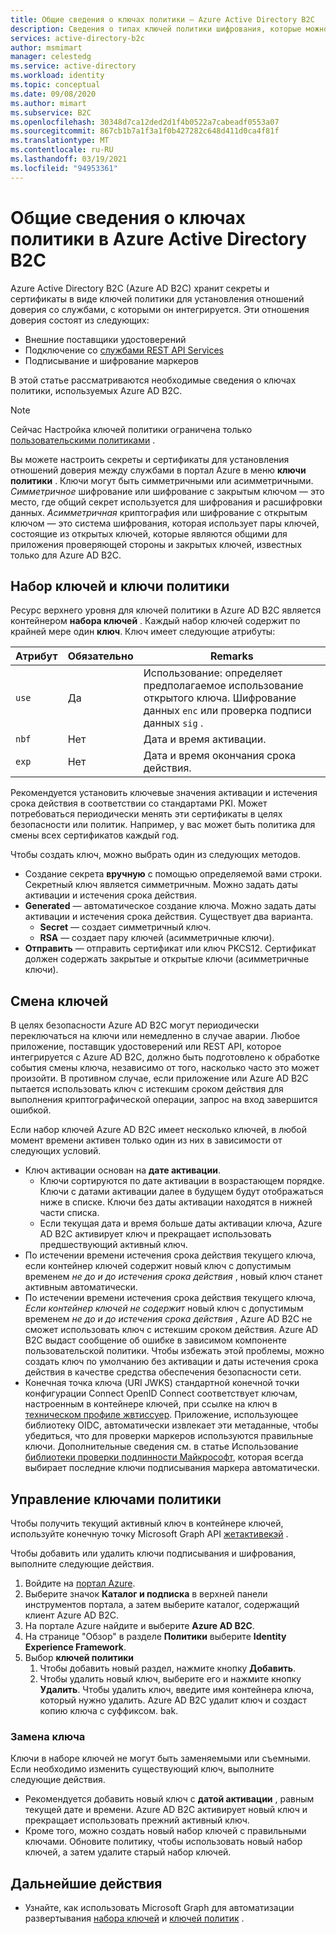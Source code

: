 ```yaml
---
title: Общие сведения о ключах политики — Azure Active Directory B2C
description: Сведения о типах ключей политики шифрования, которые можно использовать в Azure Active Directory B2C для подписывания и проверки маркеров, секретов клиента, сертификатов и паролей.
services: active-directory-b2c
author: msmimart
manager: celestedg
ms.service: active-directory
ms.workload: identity
ms.topic: conceptual
ms.date: 09/08/2020
ms.author: mimart
ms.subservice: B2C
ms.openlocfilehash: 30348d7ca12ded2d1f4b0522a7cabeadf0553a07
ms.sourcegitcommit: 867cb1b7a1f3a1f0b427282c648d411d0ca4f81f
ms.translationtype: MT
ms.contentlocale: ru-RU
ms.lasthandoff: 03/19/2021
ms.locfileid: "94953361"
---
```

# <a name="overview-of-policy-keys-in-azure-active-directory-b2c"></a>Общие сведения о ключах политики в Azure Active Directory B2C

Azure Active Directory B2C (Azure AD B2C) хранит секреты и сертификаты в виде ключей политики для установления отношений доверия со службами, с которыми он интегрируется. Эти отношения доверия состоят из следующих:

- Внешние поставщики удостоверений
- Подключение со [службами REST API Services](restful-technical-profile.md)
- Подписывание и шифрование маркеров

 В этой статье рассматриваются необходимые сведения о ключах политики, используемых Azure AD B2C.

> [!NOTE]
> Сейчас Настройка ключей политики ограничена только [пользовательскими политиками](./custom-policy-get-started.md) .

Вы можете настроить секреты и сертификаты для установления отношений доверия между службами в портал Azure в меню **ключи политики** . Ключи могут быть симметричными или асимметричными. *Симметричное* шифрование или шифрование с закрытым ключом — это место, где общий секрет используется для шифрования и расшифровки данных. *Асимметричная* криптография или шифрование с открытым ключом — это система шифрования, которая использует пары ключей, состоящие из открытых ключей, которые являются общими для приложения проверяющей стороны и закрытых ключей, известных только для Azure AD B2C.

## <a name="policy-keyset-and-keys"></a>Набор ключей и ключи политики

Ресурс верхнего уровня для ключей политики в Azure AD B2C является контейнером **набора ключей** . Каждый набор ключей содержит по крайней мере один **ключ**. Ключ имеет следующие атрибуты:

| Атрибут |  Обязательно | Remarks |
| --- | --- |--- |
| `use` | Да | Использование: определяет предполагаемое использование открытого ключа. Шифрование данных `enc` или проверка подписи данных `sig` .|
| `nbf`| Нет | Дата и время активации. |
| `exp`| Нет | Дата и время окончания срока действия. |

Рекомендуется установить ключевые значения активации и истечения срока действия в соответствии со стандартами PKI. Может потребоваться периодически менять эти сертификаты в целях безопасности или политик. Например, у вас может быть политика для смены всех сертификатов каждый год.

Чтобы создать ключ, можно выбрать один из следующих методов.

- Создание секрета **вручную** с помощью определяемой вами строки. Секретный ключ является симметричным. Можно задать даты активации и истечения срока действия.
- **Generated** — автоматическое создание ключа. Можно задать даты активации и истечения срока действия. Существует два варианта.
  - **Secret** — создает симметричный ключ.
  - **RSA** — создает пару ключей (асимметричные ключи).
- **Отправить** — отправить сертификат или ключ PKCS12. Сертификат должен содержать закрытые и открытые ключи (асимметричные ключи).

## <a name="key-rollover"></a>Смена ключей

В целях безопасности Azure AD B2C могут периодически переключаться на ключи или немедленно в случае аварии. Любое приложение, поставщик удостоверений или REST API, которое интегрируется с Azure AD B2C, должно быть подготовлено к обработке события смены ключа, независимо от того, насколько часто это может произойти. В противном случае, если приложение или Azure AD B2C пытается использовать ключ с истекшим сроком действия для выполнения криптографической операции, запрос на вход завершится ошибкой.

Если набор ключей Azure AD B2C имеет несколько ключей, в любой момент времени активен только один из них в зависимости от следующих условий.

- Ключ активации основан на **дате активации**.
  - Ключи сортируются по дате активации в возрастающем порядке. Ключи с датами активации далее в будущем будут отображаться ниже в списке. Ключи без даты активации находятся в нижней части списка.
  - Если текущая дата и время больше даты активации ключа, Azure AD B2C активирует ключ и прекращает использовать предшествующий активный ключ.
- По истечении времени истечения срока действия текущего ключа, если контейнер ключей содержит новый ключ с допустимым временем *не до и до* *истечения срока действия* , новый ключ станет активным автоматически.
- По истечении времени истечения срока действия текущего ключа, *Если контейнер ключей не содержит* новый ключ с допустимым временем *не до и до* *истечения срока действия* , Azure AD B2C не сможет использовать ключ с истекшим сроком действия. Azure AD B2C выдаст сообщение об ошибке в зависимом компоненте пользовательской политики. Чтобы избежать этой проблемы, можно создать ключ по умолчанию без активации и даты истечения срока действия в качестве средства обеспечения безопасности сети.
- Конечная точка ключа (URI JWKS) стандартной конечной точки конфигурации Connect OpenID Connect соответствует ключам, настроенным в контейнере ключей, при ссылке на ключ в [техническом профиле жвтиссуер](./jwt-issuer-technical-profile.md). Приложение, использующее библиотеку OIDC, автоматически извлекает эти метаданные, чтобы убедиться, что для проверки маркеров используются правильные ключи. Дополнительные сведения см. в статье Использование [библиотеки проверки подлинности Майкрософт](../active-directory/develop/msal-b2c-overview.md), которая всегда выбирает последние ключи подписывания маркера автоматически.

## <a name="policy-key-management"></a>Управление ключами политики

Чтобы получить текущий активный ключ в контейнере ключей, используйте конечную точку Microsoft Graph API [жетактивекэй](/graph/api/trustframeworkkeyset-getactivekey) .

Чтобы добавить или удалить ключи подписывания и шифрования, выполните следующие действия.

1. Войдите на [портал Azure](https://portal.azure.com).
1. Выберите значок **Каталог и подписка** в верхней панели инструментов портала, а затем выберите каталог, содержащий клиент Azure AD B2C.
1. На портале Azure найдите и выберите **Azure AD B2C**.
1. На странице "Обзор" в разделе **Политики** выберите **Identity Experience Framework**.
1. Выбор **ключей политики** 
    1. Чтобы добавить новый раздел, нажмите кнопку **Добавить**.
    1. Чтобы удалить новый ключ, выберите его и нажмите кнопку **Удалить**. Чтобы удалить ключ, введите имя контейнера ключа, который нужно удалить. Azure AD B2C удалит ключ и создаст копию ключа с суффиксом. bak.

### <a name="replace-a-key"></a>Замена ключа

Ключи в наборе ключей не могут быть заменяемыми или съемными. Если необходимо изменить существующий ключ, выполните следующие действия.

- Рекомендуется добавить новый ключ с **датой активации** , равным текущей дате и времени. Azure AD B2C активирует новый ключ и прекращает использовать прежний активный ключ.
- Кроме того, можно создать новый набор ключей с правильными ключами. Обновите политику, чтобы использовать новый набор ключей, а затем удалите старый набор ключей. 

## <a name="next-steps"></a>Дальнейшие действия

- Узнайте, как использовать Microsoft Graph для автоматизации развертывания [набора ключей](microsoft-graph-operations.md#trust-framework-policy-keyset) и [ключей политик](microsoft-graph-operations.md#trust-framework-policy-key) .